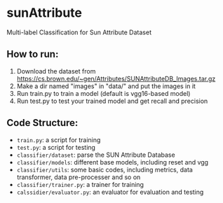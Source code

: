 # sunAttribute
Multi-label Classification for Sun Attribute Dataset

How to run:
-------
1. Download the dataset from https://cs.brown.edu/~gen/Attributes/SUNAttributeDB_Images.tar.gz
2. Make a dir named "images" in "data/" and put the images in it
3. Run train.py to train a model (default is vgg16-based model)
4. Run test.py to test your trained model and get recall and precision

Code Structure:
------- 
* `train.py`: a script for training
* `test.py`: a script for testing
* `classifier/dataset`: parse the SUN Attribute Database
* `classifier/models`: different base models, including reset and vgg
* `classifier/utils`: some basic codes, including metrics, data transformer, data pre-processer and so on
* `classifier/trainer.py`: a trainer for training
* `calssidier/evaluator.py`: an evaluator for evaluation and testing
